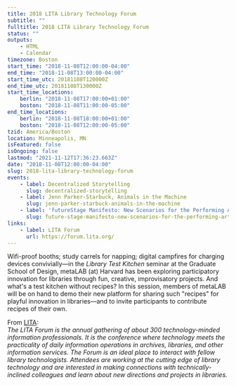 ```yaml
---
title: 2018 LITA Library Technology Forum
subtitle: ""
fulltitle: 2018 LITA Library Technology Forum
status: ""
outputs:
    - HTML
    - Calendar
timezone: Boston
start_time: "2018-11-08T12:00:00-04:00"
end_time: "2018-11-08T13:00:00-04:00"
start_time_utc: 20181108T120000Z
end_time_utc: 20181108T130000Z
start_time_locations:
    berlin: "2018-11-08T17:00:00+01:00"
    boston: "2018-11-08T11:00:00-05:00"
end_time_locations:
    berlin: "2018-11-08T18:00:00+01:00"
    boston: "2018-11-08T12:00:00-05:00"
tzid: America/Boston
location: Minneapolis, MN
isFeatured: false
isOngoing: false
lastmod: "2021-11-12T17:36:23.663Z"
date: "2018-11-08T12:00:00-04:00"
slug: 2018-lita-library-technology-forum
events:
    - label: Decentralized Storytelling
      slug: decentralized-storytelling
    - label: Jenn Parker-Starbuck, Animals in the Machine
      slug: jenn-parker-starbuck-animals-in-the-machine
    - label: 'futureStage Manifesto: New Scenarios for the Performing Arts'
      slug: future-stage-manifesto-new-scenarios-for-the-performing-arts
links:
    - label: LITA Forum
      url: https://forum.lita.org/
---
```

Wifi-proof booths; study carrels for napping; digital campfires for charging devices convivially—in the *Library Test Kitchen* seminar at the Graduate School of Design, metaLAB (at) Harvard has been exploring participatory innovation for libraries through fun, creative, improvisatory projects. And what's a test kitchen without recipes? In this session, members of metaLAB will be on hand to demo their new platform for sharing such "recipes" for playful innovation in libraries—and to invite participants to contribute recipes of their own.

From [LITA](https://forum.lita.org/about/):<br />
*The LITA Forum is the annual gathering of about 300 technology-minded information professionals. It is the conference where technology meets the practicality of daily information operations in archives, libraries, and other information services. The Forum is an ideal place to interact with fellow library technologists. Attendees are working at the cutting edge of library technology and are interested in making connections with technically-inclined colleagues and learn about new directions and projects in libraries.*